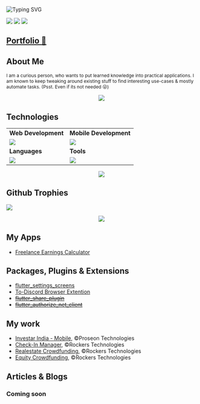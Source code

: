 
<div style="text-align: left;"> 
	<img src="https://readme-typing-svg.herokuapp.com?font=Jetbrains+Mono&weight=700&size=24&duration=3000&pause=500&color=4F94EF&random=false&width=435&lines=Hi%2C+I+am+Harshvardhan+Joshi+%F0%9F%91%A8%E2%80%8D%F0%9F%92%BB;Fullstack+Developer+MERN%2FMEFN;Tech+G33K+%26+Casual+Gamer+%F0%9F%95%B9%EF%B8%8F;Let's+connect+on+Linked+In+%F0%9F%8C%90" alt="Typing SVG" />
</div>

[<img src="https://skillicons.dev/icons?i=stackoverflow">](https://stackoverflow.com/users/8112679/harshvardhan-joshi) [<img src="https://skillicons.dev/icons?i=linkedin">](https://www.linkedin.com/in/harshvardhan-joshi) [<img src="https://skillicons.dev/icons?i=devto">](https://dev.to/harsh-joshi)

## [Portfolio 🔗](https://hjoshi-devcase.web.app/)


## About Me
<p style="font-size:12px;">
I am a curious person, who wants to put learned knowledge into practical applications. I am known to keep tweaking around existing stuff to find interesting use-cases & mostly automate tasks. (Psst. Even if its not needed 😜)
</p>

<p align="center"><img src= 'https://capsule-render.vercel.app/api?type=rect&color=gradient&height=4'/></p>

## Technologies
<table>
<tr>
	<td><strong>Web Development</strong></td>
	<td><strong>Mobile Development</strong></td>
</tr>
<tr>
	<td><img src = "https://skillicons.dev/icons?i=mongodb,express,react,nodejs,vite,materialui,firebase,tailwind," ></td>
	<td><img src = "https://skillicons.dev/icons?i=flutter,firebase,react," ></td>
</tr>
<tr>
	<td><strong>Languages</strong></td>
	<td><strong>Tools</strong></td>
</tr>
<tr>
	<td><img src = "https://skillicons.dev/icons?i=dart,python,kotlin,java&theme=dark"></td>
	<td><img src = "https://skillicons.dev/icons?i=git,vscode,github,androidstudio,postman,linux,docker&theme=dark"></td>
</tr>
</table>

<p align="center"><img src= 'https://capsule-render.vercel.app/api?type=rect&color=gradient&height=2.5'/></p>

## Github Trophies
![](https://github-profile-trophy.vercel.app/?username=GAM3RG33K&theme=dark&no-frame=false&no-bg=true&margin-w=8)

<p align="center"><img src= 'https://capsule-render.vercel.app/api?type=rect&color=gradient&height=4'/></p>


## My Apps
<ul>
<li><a href="https://gam3rg33k.github.io/freelance-earnings-calculator/">Freelance Earnings Calculator</a></li>
</ul>

## Packages, Plugins & Extensions
<ul>
<li><a href="https://pub.dev/packages/flutter_settings_screens">flutter_settings_screens</a></li>
<li><a href="https://addons.mozilla.org/en-US/firefox/addon/to-discord">To-Discord Browser Extention<a></li>
<li><s><a href="https://pub.dev/packages/flutter_share_plugin">flutter_share_plugin</a></s></li>
<li><s><a href="https://pub.dev/packages/flutter_authorize_net_client">flutter_authorize_net_client</a></s></li>
</ul>

## My work
<ul>
  <li><a href="https://play.google.com/store/apps/details?id=org.InvestarMobile.androidapp">Investar India - Mobile</a>, ©️Proseon Technologies</li> 
  <li><a href="https://play.google.com/store/apps/details?id=com.rockerstech.ticketing_software">Check-In Manager</a>, ©️Rockers Technologies</li>
  <li><a href="https://play.google.com/store/apps/details?id=com.rockersinfo.equity_real_estate">Realestate Crowdfunding</a>, ©️Rockers Technologies</li>
  <li><a href="https://play.google.com/store/apps/details?id=com.rockers.equity">Equity Crowdfunding</a>, ©️Rockers Technologies</li>
</ul>


## Articles & Blogs
### Coming soon

